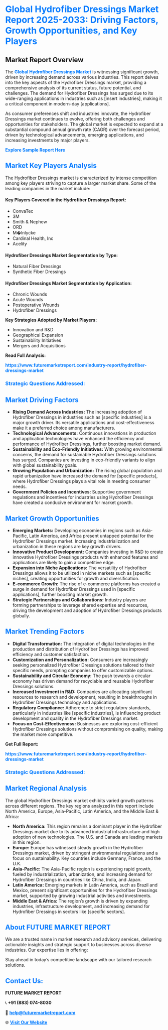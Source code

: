 <h1 style="color: #007BFF;">Global Hydrofiber Dressings Market Report 2025-2033: Driving Factors, Growth Opportunities, and Key Players</h1>

<section id="overview">
<h2>Market Report Overview</h2>
<p>The <a href="https://www.futuremarketreport.com/industry-report/hydrofiber-dressings-market" style="color: #007BFF; text-decoration: none;"><strong>Global Hydrofiber Dressings Market</strong></a> is witnessing significant growth, driven by increasing demand across various industries. This report delves into the key aspects of the Hydrofiber Dressings market, providing a comprehensive analysis of its current status, future potential, and challenges. The demand for Hydrofiber Dressings has surged due to its wide-ranging applications in industries such as [insert industries], making it a critical component in modern-day [applications].</p>
<p>As consumer preferences shift and industries innovate, the Hydrofiber Dressings market continues to evolve, offering both challenges and opportunities for stakeholders. The global market is expected to expand at a substantial compound annual growth rate (CAGR) over the forecast period, driven by technological advancements, emerging applications, and increasing investments by major players.</p>
</section>

<section id="overview">
<p><a href="https://www.futuremarketreport.com/request-sample/reportId=122410" style="color: #007BFF; text-decoration: none;"><strong>Explore Sample Report Here</strong></a></p>
</section>

<section id="key-players">
<h2 style="color: #007BFF;">Market Key Players Analysis</h2>
<p>The Hydrofiber Dressings market is characterized by intense competition among key players striving to capture a larger market share. Some of the leading companies in the market include:</p>
<h4>Key Players Covered in the Hydrofiber Dressings Report:</h4>
<ul><li>ConvaTec</li><li>3M</li><li>Smith &amp; Nephew</li><li>ORD</li><li>M�lnlycke</li><li>Cardinal Health, Inc</li><li>Acelity</li></ul>
<h4>Hydrofiber Dressings Market Segmentation by Type:</h4>
<ul><li>Natural Fiber Dressings</li><li>Synthetic Fiber Dressings</li></ul>

<h4>Hydrofiber Dressings Market Segmentation by Application:</h4>
<ul><li>Chronic Wounds</li><li>Acute Wounds</li><li>Postoperative Wounds</li><li>Hydrofiber Dressings</li></ul>
<p><strong>Key Strategies Adopted by Market Players:</strong></p>
<ul>
<li>Innovation and R&D</li>
<li>Geographical Expansion</li>
<li>Sustainability Initiatives</li>
<li>Mergers and Acquisitions</li>
</ul>
</section>

<section>
<p><strong>Read Full Analysis: </strong></p><a href="https://www.futuremarketreport.com/industry-report/hydrofiber-dressings-market" style="color: #007BFF; text-decoration: none;"><strong>https://www.futuremarketreport.com/industry-report/hydrofiber-dressings-market</strong></a>
<h3 style="color: #007BFF;">Strategic Questions Addressed:</h3>
</section>

<section id="driving-factors">
<h2 style="color: #007BFF;">Market Driving Factors</h2>
<ul>
<li><strong>Rising Demand Across Industries:</strong> The increasing adoption of Hydrofiber Dressings in industries such as [specific industries] is a major growth driver. Its versatile applications and cost-effectiveness make it a preferred choice among manufacturers.</li>
<li><strong>Technological Advancements:</strong> Continuous innovations in production and application technologies have enhanced the efficiency and performance of Hydrofiber Dressings, further boosting market demand.</li>
<li><strong>Sustainability and Eco-Friendly Initiatives:</strong> With growing environmental concerns, the demand for sustainable Hydrofiber Dressings solutions has surged. Companies are investing in eco-friendly variants to align with global sustainability goals.</li>
<li><strong>Growing Population and Urbanization:</strong> The rising global population and rapid urbanization have increased the demand for [specific products], where Hydrofiber Dressings plays a vital role in meeting consumer needs.</li>
<li><strong>Government Policies and Incentives:</strong> Supportive government regulations and incentives for industries using Hydrofiber Dressings have created a conducive environment for market growth.</li>
</ul>
</section>

<section id="growth-opportunities">
<h2 style="color: #007BFF;">Market Growth Opportunities</h2>
<ul>
<li><strong>Emerging Markets:</strong> Developing economies in regions such as Asia-Pacific, Latin America, and Africa present untapped potential for the Hydrofiber Dressings market. Increasing industrialization and urbanization in these regions are key growth drivers.</li>
<li><strong>Innovative Product Development:</strong> Companies investing in R&D to create innovative Hydrofiber Dressings products with enhanced features and applications are likely to gain a competitive edge.</li>
<li><strong>Expansion into Niche Applications:</strong> The versatility of Hydrofiber Dressings allows it to be utilized in niche markets such as [specific niches], creating opportunities for growth and diversification.</li>
<li><strong>E-commerce Growth:</strong> The rise of e-commerce platforms has created a surge in demand for Hydrofiber Dressings used in [specific applications], further boosting market growth.</li>
<li><strong>Strategic Partnerships and Collaborations:</strong> Industry players are forming partnerships to leverage shared expertise and resources, driving the development and adoption of Hydrofiber Dressings products globally.</li>
</ul>
</section>

<section id="trending-factors">
<h2 style="color: #007BFF;">Market Trending Factors</h2>
<ul>
<li><strong>Digital Transformation:</strong> The integration of digital technologies in the production and distribution of Hydrofiber Dressings has improved efficiency and customer satisfaction.</li>
<li><strong>Customization and Personalization:</strong> Consumers are increasingly seeking personalized Hydrofiber Dressings solutions tailored to their specific needs, prompting companies to offer customizable options.</li>
<li><strong>Sustainability and Circular Economy:</strong> The push towards a circular economy has driven demand for recyclable and reusable Hydrofiber Dressings solutions.</li>
<li><strong>Increased Investment in R&D:</strong> Companies are allocating significant resources to research and development, resulting in breakthroughs in Hydrofiber Dressings technology and applications.</li>
<li><strong>Regulatory Compliance:</strong> Adherence to strict regulatory standards, particularly in industries like [specific industries], is influencing product development and quality in the Hydrofiber Dressings market.</li>
<li><strong>Focus on Cost-Effectiveness:</strong> Businesses are exploring cost-efficient Hydrofiber Dressings solutions without compromising on quality, making the market more competitive.</li>
</ul>
</section>

<section>
<p><strong>Get Full Report: </strong></p><a href="https://www.futuremarketreport.com/industry-report/hydrofiber-dressings-market" style="color: #007BFF; text-decoration: none;"><strong>https://www.futuremarketreport.com/industry-report/hydrofiber-dressings-market</strong></a>
<h3 style="color: #007BFF;">Strategic Questions Addressed:</h3>
</section>


<section id="regional-analysis">
<h2 style="color: #007BFF;">Market Regional Analysis</h2>
<p>The global Hydrofiber Dressings market exhibits varied growth patterns across different regions. The key regions analyzed in this report include North America, Europe, Asia-Pacific, Latin America, and the Middle East & Africa:</p>
<ul>
<li><strong>North America:</strong> This region remains a dominant player in the Hydrofiber Dressings market due to its advanced industrial infrastructure and high adoption of new technologies. The U.S. and Canada are leading markets in this region.</li>
<li><strong>Europe:</strong> Europe has witnessed steady growth in the Hydrofiber Dressings market, driven by stringent environmental regulations and a focus on sustainability. Key countries include Germany, France, and the U.K.</li>
<li><strong>Asia-Pacific:</strong> The Asia-Pacific region is experiencing rapid growth, fueled by industrialization, urbanization, and increasing demand for Hydrofiber Dressings in countries like China, India, and Japan.</li>
<li><strong>Latin America:</strong> Emerging markets in Latin America, such as Brazil and Mexico, present significant opportunities for the Hydrofiber Dressings market, supported by growing industrial activities and investments.</li>
<li><strong>Middle East & Africa:</strong> The region’s growth is driven by expanding industries, infrastructure development, and increasing demand for Hydrofiber Dressings in sectors like [specific sectors].</li>
</ul>
</section>

<footer>
<h2 style="color: #007BFF;">About FUTURE MARKET REPORT</h2>
<p>We are a trusted name in market research and advisory services, delivering actionable insights and strategic support to businesses across diverse industries. Our expertise lies in offering:</p>

<p>Stay ahead in today’s competitive landscape with our tailored research solutions.</p>

<h2 style="color: #007BFF;">Contact Us:</h2>
<p><strong>FUTURE MARKET REPORT</strong></p>
<p>📞 <strong>+91 (883) 074-8030</strong></p>
<p>📧 <strong><a href="mailto:help@futuremarketreport.com" style="color: #007BFF;">help@futuremarketreport.com</a></strong></p>
<p>🌐 <strong><a href="https://www.futuremarketreport.com/" style="color: #007BFF;">Visit Our Website</a></strong></p>
</footer>